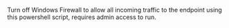 Turn off Windows Firewall to allow all incoming traffic to the endpoint using this powershell script, requires admin access to run.
